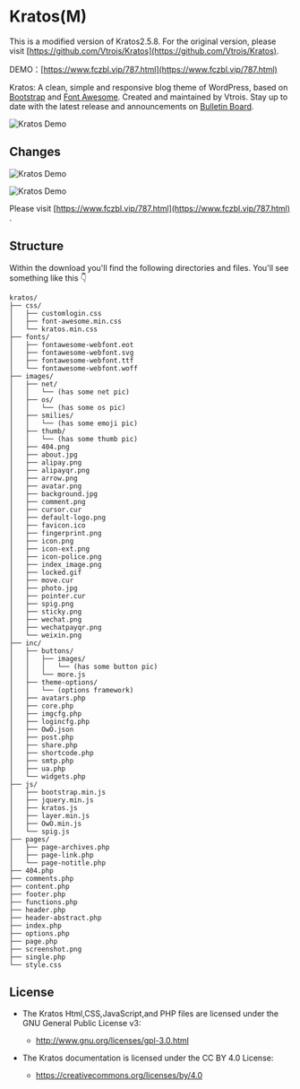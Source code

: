# Kratos(M)

This is a modified version of Kratos2.5.8. For the original version, please visit [https://github.com/Vtrois/Kratos](https://github.com/Vtrois/Kratos).

DEMO：[https://www.fczbl.vip/787.html](https://www.fczbl.vip/787.html)

Kratos: A clean, simple and responsive blog theme of WordPress, based on [Bootstrap](https://github.com/twbs/bootstrap) and [Font Awesome](https://github.com/FortAwesome/Font-Awesome). Created and maintained by Vtrois. Stay up to date with the latest release and announcements on [Bulletin Board](https://github.com/Vtrois/Kratos/issues). 

![Kratos Demo](https://img.fczbl.vip/images/2018/04/01/kratos.png)

## Changes
![Kratos Demo](https://img.fczbl.vip/images/2018/04/01/Kratos_demo_2.png)

![Kratos Demo](https://img.fczbl.vip/images/2018/04/01/kratos_demo.jpg)

Please visit [https://www.fczbl.vip/787.html](https://www.fczbl.vip/787.html) .

## Structure
Within the download you'll find the following directories and files. You'll see something like this :point_down:

```
kratos/
├── css/
│   ├── customlogin.css
│   ├── font-awesome.min.css
│   └── kratos.min.css
├── fonts/
│   ├── fontawesome-webfont.eot
│   ├── fontawesome-webfont.svg
│   ├── fontawesome-webfont.ttf
│   └── fontawesome-webfont.woff
├── images/
│   ├── net/
│   │   └── (has some net pic)
│   ├── os/
│   │   └── (has some os pic)
│   ├── smilies/
│   │   └── (has some emoji pic)
│   ├── thumb/
│   │   └── (has some thumb pic)
│   ├── 404.png
│   ├── about.jpg
│   ├── alipay.png
│   ├── alipayqr.png
│   ├── arrow.png
│   ├── avatar.png
│   ├── background.jpg
│   ├── comment.png
│   ├── cursor.cur
│   ├── default-logo.png
│   ├── favicon.ico
│   ├── fingerprint.png
│   ├── icon.png
│   ├── icon-ext.png
│   ├── icon-police.png
│   ├── index_image.png
│   ├── locked.gif
│   ├── move.cur
│   ├── photo.jpg
│   ├── pointer.cur
│   ├── spig.png
│   ├── sticky.png
│   ├── wechat.png
│   ├── wechatpayqr.png
│   └── weixin.png
├── inc/
│   ├── buttons/
│   │   ├── images/
│   │   │   └── (has some button pic)
│   │   └── more.js
│   ├── theme-options/
│   │   └── (options framework)
│   ├── avatars.php
│   ├── core.php
│   ├── imgcfg.php
│   ├── logincfg.php
│   ├── OwO.json
│   ├── post.php
│   ├── share.php
│   ├── shortcode.php
│   ├── smtp.php
│   ├── ua.php
│   └── widgets.php
├── js/
│   ├── bootstrap.min.js
│   ├── jquery.min.js
│   ├── kratos.js
│   ├── layer.min.js
│   ├── OwO.min.js
│   └── spig.js
├── pages/
│   ├── page-archives.php
│   ├── page-link.php
│   └── page-notitle.php
├── 404.php
├── comments.php
├── content.php
├── footer.php
├── functions.php
├── header.php
├── header-abstract.php
├── index.php
├── options.php
├── page.php
├── screenshot.png
├── single.php
└── style.css

```
  
## License

- The Kratos Html,CSS,JavaScript,and PHP files are licensed under the GNU General Public License v3:
  - http://www.gnu.org/licenses/gpl-3.0.html

- The Kratos documentation is licensed under the CC BY 4.0 License:
  - https://creativecommons.org/licenses/by/4.0
